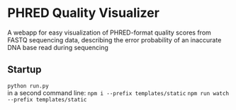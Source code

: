 # PHRED Quality Visualizer

A webapp for easy visualization of PHRED-format quality scores from FASTQ sequencing data, describing the error probability of an inaccurate DNA base read during sequencing

## Startup

 ```python run.py```<br>
in a second command line:
```npm i --prefix templates/static```
```npm run watch --prefix templates/static```

